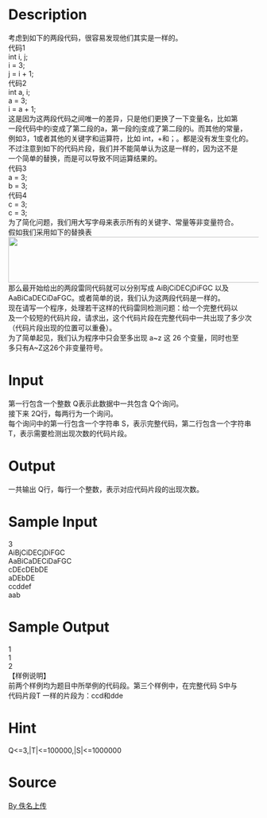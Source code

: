 
# Description

<div class="content"><p>考虑到如下的两段代码，很容易发现他们其实是一样的。<br/>
代码1 <br/>
int i, j; <br/>
i = 3; <br/>
j = i + 1; <br/>
代码2<br/>
int a, i; <br/>
a = 3; <br/>
i = a + 1; <br/>
这是因为这两段代码之间唯一的差异，只是他们更换了一下变量名，比如第<br/>
一段代码中的i变成了第二段的a，第一段的j变成了第二段的i。而其他的常量，<br/>
例如3，1或者其他的关键字和运算符，比如 int，+和；。都是没有发生变化的。  <br/>
不过注意到如下的代码片段，我们并不能简单认为这是一样的，因为这不是<br/>
一个简单的替换，而是可以导致不同运算结果的。<br/>
代码3<br/>
a = 3; <br/>
b = 3; <br/>
代码4<br/>
c = 3; <br/>
c = 3;  <br/>
为了简化问题，我们用大写字母来表示所有的关键字、常量等非变量符合。<br/>
假如我们采用如下的替换表 <br/>
<img width="612" height="92" alt="" src="source/bzoj/4462/img/aHR0cHM6Ly9seWRzeS5jb20vSnVkZ2VPbmxpbmUvdXBsb2FkLzIwMTYwNC8zMy5wbmc=.png"/><br/>
那么最开始给出的两段雷同代码就可以分别写成 AiBjCiDECjDiFGC 以及<br/>
AaBiCaDECiDaFGC。或者简单的说，我们认为这两段代码是一样的。 <br/>
现在请写一个程序，处理若干这样的代码雷同检测问题：给一个完整代码以<br/>
及一个较短的代码片段，请求出，这个代码片段在完整代码中一共出现了多少次<br/>
（代码片段出现的位置可以重叠）。 <br/>
为了简单起见，我们认为程序中只会至多出现 a~z 这 26 个变量，同时也至<br/>
多只有A~Z这26个非变量符号。</p></div>

# Input

<div class="content"><p>第一行包含一个整数 Q表示此数据中一共包含 Q个询问。 <br/>
接下来 2Q行，每两行为一个询问。 <br/>
每个询问中的第一行包含一个字符串 S，表示完整代码，第二行包含一个字符串<br/>
T，表示需要检测出现次数的代码片段。</p></div>

# Output

<div class="content"><p>一共输出 Q行，每行一个整数，表示对应代码片段的出现次数。</p></div>

# Sample Input

<div class="content"><span class="sampledata">3<br/>
AiBjCiDECjDiFGC<br/>
AaBiCaDECiDaFGC<br/>
cDEcDEbDE<br/>
aDEbDE<br/>
ccddef<br/>
aab</span></div>

# Sample Output

<div class="content"><span class="sampledata">1<br/>
1<br/>
2<br/>
【样例说明】<br/>
前两个样例均为题目中所举例的代码段。第三个样例中，在完整代码 S中与<br/>
代码片段T 一样的片段为：ccd和dde</span></div>

# Hint

<div class="content"><p></p><p>Q&lt;=3,|T|&lt;=100000,|S|&lt;=1000000</p><p></p></div>

# Source

<div class="content"><p><a href="problemset.php?search=By 佚名上传">By 佚名上传</a></p></div>

